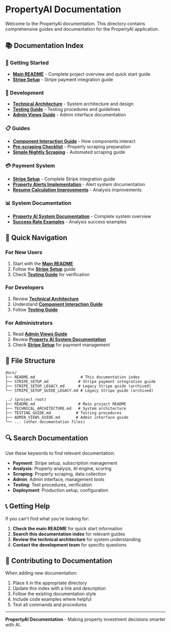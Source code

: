 # PropertyAI Documentation

Welcome to the PropertyAI documentation. This directory contains comprehensive guides and documentation for the PropertyAI application.

## 📚 Documentation Index

### 🚀 Getting Started
- **[Main README](../README.md)** - Complete project overview and quick start guide
- **[Stripe Setup](STRIPE_SETUP.md)** - Stripe payment integration guide

### 🔧 Development
- **[Technical Architecture](../TECHNICAL_ARCHITECTURE.md)** - System architecture and design
- **[Testing Guide](../TESTING_GUIDE.md)** - Testing procedures and guidelines
- **[Admin Views Guide](../ADMIN_VIEWS_GUIDE.md)** - Admin interface documentation

### 📋 Guides
- **[Component Interaction Guide](../COMPONENT_INTERACTION_GUIDE.md)** - How components interact
- **[Pre-scraping Checklist](../PRE_SCRAPING_CHECKLIST.md)** - Property scraping preparation
- **[Simple Nightly Scraping](../SIMPLE_NIGHTLY_SCRAPING.md)** - Automated scraping guide

### 💳 Payment System
- **[Stripe Setup](STRIPE_SETUP.md)** - Complete Stripe integration guide
- **[Property Alerts Implementation](../PROPERTY_ALERTS_IMPLEMENTATION_SUMMARY.md)** - Alert system documentation
- **[Resume Calculation Improvements](../RESUME_CALCULATION_IMPROVEMENTS.md)** - Analysis improvements

### 📊 System Documentation
- **[Property AI System Documentation](../PROPERTY_AI_SYSTEM_DOCUMENTATION.md)** - Complete system overview
- **[Success Rate Examples](../success_rate_examples.md)** - Analysis success examples

## 🎯 Quick Navigation

### For New Users
1. Start with the **[Main README](../README.md)**
2. Follow the **[Stripe Setup](STRIPE_SETUP.md)** guide
3. Check **[Testing Guide](../TESTING_GUIDE.md)** for verification

### For Developers
1. Review **[Technical Architecture](../TECHNICAL_ARCHITECTURE.md)**
2. Understand **[Component Interaction Guide](../COMPONENT_INTERACTION_GUIDE.md)**
3. Follow **[Testing Guide](../TESTING_GUIDE.md)**

### For Administrators
1. Read **[Admin Views Guide](../ADMIN_VIEWS_GUIDE.md)**
2. Review **[Property AI System Documentation](../PROPERTY_AI_SYSTEM_DOCUMENTATION.md)**
3. Check **[Stripe Setup](STRIPE_SETUP.md)** for payment management

## 📁 File Structure

```
docs/
├── README.md                    # This documentation index
├── STRIPE_SETUP.md             # Stripe payment integration guide
├── STRIPE_SETUP_LEGACY.md      # Legacy Stripe guide (archived)
└── STRIPE_SETUP_GUIDE_LEGACY.md # Legacy Stripe guide (archived)

../ (project root)
├── README.md                   # Main project README
├── TECHNICAL_ARCHITECTURE.md   # System architecture
├── TESTING_GUIDE.md           # Testing procedures
├── ADMIN_VIEWS_GUIDE.md       # Admin interface guide
└── ... (other documentation files)
```

## 🔍 Search Documentation

Use these keywords to find relevant documentation:

- **Payment**: Stripe setup, subscription management
- **Analysis**: Property analysis, AI engine, scoring
- **Scraping**: Property scraping, data collection
- **Admin**: Admin interface, management tools
- **Testing**: Test procedures, verification
- **Deployment**: Production setup, configuration

## 📞 Getting Help

If you can't find what you're looking for:

1. **Check the main README** for quick start information
2. **Search this documentation index** for relevant guides
3. **Review the technical architecture** for system understanding
4. **Contact the development team** for specific questions

## 📝 Contributing to Documentation

When adding new documentation:

1. Place it in the appropriate directory
2. Update this index with a link and description
3. Follow the existing documentation style
4. Include code examples where helpful
5. Test all commands and procedures

---

**PropertyAI Documentation** - Making property investment decisions smarter with AI.
